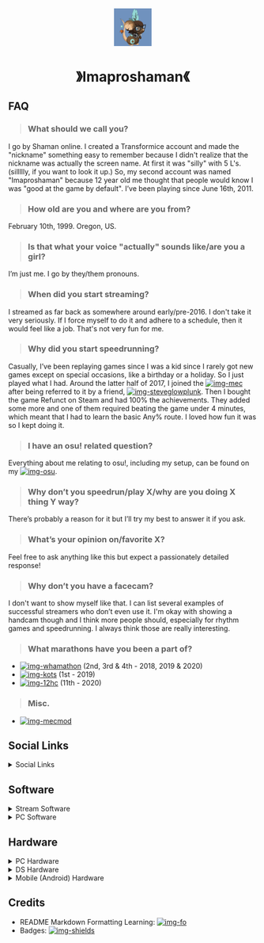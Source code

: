 <h1></h1>

<div align="center">

<img src="assets/Shaman Normal V2 PNG.png" style="width:15%; height:auto;">


# 》Imaproshaman《

</div>

## FAQ

> ### What should we call you?
I go by Shaman online. I created a Transformice account and made the "nickname" something easy to remember because I didn't realize that the nickname was actually the screen name. At first it was "silly" with 5 L's. (sillllly, if you want to look it up.)  So, my second account was named "Imaproshaman" because 12 year old me thought that people would know I was "good at the game by default". I’ve been playing since June 16th, 2011.

> ### How old are you and where are you from?
February 10th, 1999. Oregon, US.

> ### Is that what your voice "actually" sounds like/are you a girl?
I’m just me. I go by they/them pronouns.

> ### When did you start streaming?
I streamed as far back as somewhere around early/pre-2016. I don't take it very seriously. If I force myself to do it and adhere to a schedule, then it would feel like a job. That's not very fun for me.

> ### Why did you start speedrunning?
Casually, I’ve been replaying games since I was a kid since I rarely got new games except on special occasions, like a birthday or a holiday. So I just played what I had. Around the latter half of 2017, I joined the [![img-mec]][url-mec] after being referred to it by a friend, [![img-steveglowplunk]][url-steveglowplunk]. Then I bought the game Refunct on Steam and had 100% the achievements. They added some more and one of them required beating the game under 4 minutes, which meant that I had to learn the basic Any% route. I loved how fun it was so I kept doing it.

> ### I have an osu! related question?
Everything about me relating to osu!, including my setup, can be found on my [![img-osu]][url-osu].

> ### Why don’t you speedrun/play X/why are you doing X thing Y way?
There’s probably a reason for it but I’ll try my best to answer it if you ask.

> ### What’s your opinion on/favorite X?
Feel free to ask anything like this but expect a passionately detailed response!

> ### Why don’t you have a facecam?
I don't want to show myself like that. I can list several examples of successful streamers who don’t even use it. I'm okay with showing a handcam though and I think more people should, especially for rhythm games and speedrunning. I always think those are really interesting.

> ### What marathons have you been a part of?
- [![img-whamathon]][url-whamathon] (2nd, 3rd & 4th - 2018, 2019 & 2020)
- [![img-kots]][url-kots] (1st - 2019)
- [![img-12hc]][url-12hc] (11th - 2020)

> ### Misc.
- [![img-mecmod]][url-mecmod]

## Social Links

<details><summary>Social Links</summary>

- [![img-discord]][url-discord] (Contact me @ Imaproshaman)
- [![img-yt]][url-yt]
- [![img-twitch]][url-twitch]
- [![img-cf]][url-cf]
-
- [![img-steam]][url-steam]
- [![img-steamhunters]][url-steamhunters] (Main Steam Achievements)
- [![img-steamtrue]][url-steamtrue] (Secondary Steam Achievements)
- [![img-src]][url-src]
-
- [![img-spotify]][url-spotify]
- [![img-lastfm]][url-lastfm] (Music History)
- [![img-rym]][url-rym] (Music Ratings)
- [![img-letterboxd]][url-letterboxd] (Film Ratings)
-
- [![img-osu]][url-osu]
- [![img-skyblock]][url-skyblock]

</details>

## Software

<details><summary>Stream Software</summary>

- [![img-red]]
- [![img-blue]]
- Font: Calibri / Verdana (Monospace)
- <img src="assets/Shaman Normal V2 PNG.png" style="width:3%; height:auto;"> from [![img-dressroom]][url-dressroom]
- <img src="assets/Shaman Feather (Squared).png" style="width:3%; height:auto;"> and menu icons from [![img-tfmwiki]][url-tfmwiki] | [![Transformice][img-tfm]][url-tfm] / [![img-tfmsteam]][url-tfmsteam]
-
- Twitch Commands: [![img-nightbot]][url-nightbot], [![img-streamelements]][url-streamelements] | Alerts: [![img-streamelements]][url-streamelements]
- Twitch Panels: [![img-nerdordie]][url-nerdordie] and edited with [![img-firealpaca]][url-firealpaca]
- Stream/LiveSplit Sound Effects: [![img-portalwiki]][url-portalwiki], [![img-ytportalsoundsall]][url-ytportalsoundsall] and [![img-ytportalsoundsbutton]][url-ytportalsoundsbutton]

</details>

<details><summary>PC Software</summary>

- Timer: IGT / [![img-livesplit]][url-livesplit]
- Recording Software: [![img-obs]][url-obs]
- Game Launchers: [![img-steam]][url-steam] / [![img-ea]][url-ea] (Mirror’s Edge Catalyst) | [![img-firefox]][url-firefox] (Web)
- Game Launchers (Emulators): [![img-flashpoint]][url-flashpoint] (Local Flash swf. Emulator) / [![img-bluestacks]][url-bluestacks] (Android Emulator)
- Video Editor: [![img-premiere]][url-premiere] (2019)
- Image Editor: [![img-firealpaca]][url-firealpaca]
- Text Editor: [![img-vsc]][url-vsc]
-
- Keyboard Overlay (Speedruns): [![img-nohboard]][url-nohboard] (Rewrite Version)
- Keyboard Overlay (Rhythm Games): [![img-kps]][url-kps]
- Controller Overlay: [![img-ojd]][url-ojd] (sidschingis' Updated Fork)
- Discord VC Overlay: [![img-obsdiscord]][url-obsdiscord]
-
- [![img-osusetup]][url-osusetup]
- Geometry Dash Overlay: [![GDMegaOverlay][img-gdm]][url-gdm]

<!--- [![img-taikodrum]][url-taikodrum] (Mapped with JoyToKey.)
- Controller To Keyboard Mapping: [![img-jtk]][url-jtk] --->

</details>

## Hardware

<details><summary>PC Hardware</summary>

- [![img-pc1]][url-pc1]
- [![img-pc2]][url-pc2]
-
- PC: [![img-pc]][url-pc] (GeForce RTX 3060) | Windows 11
- Monitor (1): [![img-monitor1]][url-monitor1]
- Monitor (2): [![img-monitor2]][url-monitor2]
- Webcam: [![img-webcam]][url-webcam]
- Mic: [![img-mic]][url-mic] / [![img-micguide]][url-micguide]
-
- Headphones: [![img-headphones]][url-headphones]
- Mouse: [![img-mouse]][url-mouse] | Mouse DPI: 100 / 900 (Main) / 1100
- Keyboard: [![img-keyboard]][url-keyboard] (Tenkeyless)
- Controller(s): [![img-controller]][url-controller]
-
- VR Headset: [![img-vr]][url-vr]
- VR Headstrap: [![img-vrheadstrap]][url-vrheadstrap] with [![img-vrheadstrapbattery]][url-vrheadstrapbattery]

</details>

<details><summary>DS Hardware</summary>

- Timer: IGT / [![img-livesplit]][url-livesplit]
- Recording Software: [![img-obs]][url-obs]
- DS: [![img-new2dsxl]][url-new2dsxl] (Homebrew modded for game switching/backups.)
- Game Launchers: Physical Cartridge / Digital (Cut the Rope)

</details>

<details><summary>Mobile (Android) Hardware</summary>

- Timer: IGT / [![img-phonetimer]][url-phonetimer]
- Recording Software: Internal recorder
- Phone: [![img-phone]][url-phone]
- Game Launchers: [![img-playstore]][url-playstore]

</details>

## Credits

- README Markdown Formatting Learning: [![img-fo]][url-fo]
- Badges: [![img-shields]][url-shields]

<!-- URLs | Misc. -->
[url-cf]: <https://www.curseforge.com/members/imaproshaman>

<!-- Images | Misc. -->
[img-cf]: <https://img.shields.io/badge/Curseforge-%23E85C14?style=flat&logo=curseforge&logoColor=white>

<!----------------------------------------------------------------------->

<!-- URLs | Social - Main -->
[url-discord]: <https://discord.gg/ZMWvVTG>
[url-yt]: <https://www.youtube.com/@Imaproshaman>
[url-twitch]: <https://www.twitch.tv/imaproshaman>

<!-- Images | Social - Main -->
[img-discord]: <https://img.shields.io/badge/Discord%20Server-%235865F2?style=flat&logo=discord&logoColor=white>
[img-yt]: <https://img.shields.io/badge/YouTube-%23FF0000?style=flat&logo=youtube&logoColor=white>
[img-twitch]: <https://img.shields.io/badge/Twitch-%239146FF?style=flat&logo=twitch&logoColor=white>

<!----------------------------------------------------------------------->

<!-- URLs | Social - Achievements/Speedruns -->
[url-steamhunters]: <https://steamhunters.com/id/Imaproshaman/games>
[url-steamtrue]: <https://truesteamachievements.com/gamer/Imaproshaman>
[url-src]: <https://www.speedrun.com/user/Imaproshaman>
[url-skyblock]: <https://sky.shiiyu.moe/stats/Imaproshaman/Coconut>

<!-- Images | Social - Achievements/Speedruns -->
[img-steamhunters]: <https://img.shields.io/badge/Steam%20Hunters-%2300BFFF.svg?style=flat&logo=controller&logoColor=white>
[img-steamtrue]: <https://img.shields.io/badge/True%20Steam%20Achievements-%2300ACD2.svg?style=flat&logo=controller&logoColor=white>
[img-src]: <https://img.shields.io/badge/Speedruns-%23e5b800?style=flat&logo=clockify&logoColor=white>
[img-skyblock]: <https://img.shields.io/badge/Hypixel%20Skyblock%20Stats-%230BCB51.svg?style=flat>

<!----------------------------------------------------------------------->

<!-- URLs | Social - Ratings -->
[url-spotify]: <https://open.spotify.com/user/l285414iqd23ndjfott8t8loz>
[url-lastfm]: <https://www.last.fm/user/Imaproshaman>
[url-rym]: <https://rateyourmusic.com/~Imaproshaman>
[url-letterboxd]: <https://boxd.it/58I5B>
<!--- [url-spotifyplaylist]: <https://open.spotify.com/playlist/17UqAVEwZeFMnl6hH0k1yz> --->

<!-- Images | Social - Ratings -->
[img-spotify]: <https://img.shields.io/badge/Spotify-%231ED760?style=flat&logo=spotify&logoColor=white>
[img-lastfm]: <https://img.shields.io/badge/Last.fm-%23D51007?style=flat&logo=last.fm&logoColor=white>
[img-rym]: <https://img.shields.io/badge/RateYourMusic-%23336699?style=flat&logo=music&logoColor=white>
[img-letterboxd]: <https://img.shields.io/badge/Letterboxd-%2316283B?style=flat&logo=letterboxd&logoColor=white>
<!--- [img-spotifyplaylist]: <https://img.shields.io/badge/Spotify%20Playlist-%231ED760?style=flat&logo=spotify&logoColor=white> --->

<!----------------------------------------------------------------------->

<!-- URLs | Social - Marathons -->
[url-whamathon]: <https://www.twitch.tv/mobilespeedrun>
[url-kots]: <https://www.twitch.tv/kickoffthesummer>
[url-12hc]: <https://discord.gg/12HourChallenge>

<!-- URLs | Social - Marathons -->
[img-whamathon]: <https://img.shields.io/badge/WHaMathon-%239146FF?style=flat&logo=twitch&logoColor=white>
[img-kots]: <https://img.shields.io/badge/Kick%20Off%20The%20Summer!-%239146FF?style=flat&logo=twitch&logoColor=white>
[img-12hc]: <https://img.shields.io/badge/12%20Hour%20Challenge-%235865F2?style=flat&logo=discord&logoColor=white>

<!----------------------------------------------------------------------->

<!-- URLs | Social - MEC -->
[url-mec]: <https://discord.gg/012yZfNtL6swfNOO5>
[url-steveglowplunk]: <https://www.youtube.com/@SteveGlowplunk>
[url-mecmod]: <http://www.nexusmods.com/mirrorsedgecatalyst/mods/75>

<!-- Images | Social - MEC -->
[img-mec]: <https://img.shields.io/badge/Mirror's%20Edge%20Catalyst%20Discord%20Server-%235865F2?style=flat&logo=discord&logoColor=white>
[img-steveglowplunk]: <https://img.shields.io/badge/SteveGlowPlunk-%23FF0000?style=flat&logo=youtube&logoColor=white>
[img-mecmod]: <https://img.shields.io/badge/Mirror's%20Edge%20Catalyst%20Mod-%23E85C14?style=flat&logo=nexusmods&logoColor=white>

<!----------------------------------------------------------------------->

<!-- URLs | Stream Software - TFM -->
[url-dressroom]: <https://projects.fewfre.com/a801/transformice/dressroom/>
[url-tfm]: <https://www.transformice.com>
[url-tfmsteam]: <https://store.steampowered.com/app/335240/Transformice/>
[url-tfmwiki]: <https://transformice.fandom.com/wiki/Transformice_Wiki>

<!-- Images - Stream Software - TFM -->
[img-red]: <https://img.shields.io/badge/AE2323%20|%20174,%2035,%2035-%23AE2323?style=flat>
[img-blue]: <https://img.shields.io/badge/7092BE%20|%20112,%20146,%20190-%237092BE?style=flat>
[img-dressroom]: <https://img.shields.io/badge/Transformice%20(Dressroom)-%234D7999.svg?style=flat>
[img-tfm]: <https://img.shields.io/badge/Transformice%20(Website)-%234D7999.svg?style=flat>
[img-tfmsteam]: <https://img.shields.io/badge/Transformice%20(Steam)-%231c1d1f.svg?style=flat&logo=steam&logoColor=white>
[img-tfmwiki]: <https://img.shields.io/badge/Transformice%20(Wiki)-%2300D6D6.svg?style=flat&logo=fandom&logoColor=white>

<!----------------------------------------------------------------------->

<!-- URLs | PC Software - Inputs -->
[url-nightbot]: <https://nightbot.tv>
[url-streamelements]: <https://streamelements.com>
[url-nerdordie]: <https://nerdordie.com/resources/free-resources/customizable-twitch-panels/>
[url-firealpaca]: <https://firealpaca.com>
[url-vsc]: <https://code.visualstudio.com/>
[url-portalwiki]: <https://theportalwiki.com/wiki/Voice_lines>
[url-ytportalsoundsall]: <https://www.youtube.com/watch?v=2pByCegIjpU>
[url-ytportalsoundsbutton]: <https://www.youtube.com/watch?v=TGyiMdtZFSM>

<!-- Images | PC Software - Inputs -->
[img-nightbot]: <https://img.shields.io/badge/Nightbot-%234B4CBB?style=flat&logo=chatbot&logoColor=white>
[img-streamelements]: <https://img.shields.io/badge/Stream%20Elements-%2300ADEF?style=flat&logo=chatbot&logoColor=white>
[img-nerdordie]: <https://img.shields.io/badge/Nerd%20or%20Die-%231c1d1f.svg?style=flat>
[img-firealpaca]: <https://img.shields.io/badge/FireAlpaca-%233FC3F2.svg?style=flat>
[img-vsc]: <https://img.shields.io/badge/Visual%20Studio%20Code-%23007ACC?style=flat&logo=visualstudiocode&logoColor=white>
[img-portalwiki]: <https://img.shields.io/badge/Portal%20Wiki-%23007FFF.svg?style=flat>
[img-ytportalsoundsall]: <https://img.shields.io/badge/ALL%20PORTAL%20SOUNDS+SONGS-%23FF0000?style=flat&logo=youtube&logoColor=white>
[img-ytportalsoundsbutton]: <https://img.shields.io/badge/Portal%202%20Sound%20Effects%20Button%20Positive-%23FF0000?style=flat&logo=youtube&logoColor=white>

<!----------------------------------------------------------------------->

<!-- URLs | PC Software - Main -->
[url-livesplit]: <https://livesplit.org/>
[url-obs]: <https://obsproject.com/>
[url-obsdiscord]: <https://streamkit.discord.com/overlay>
[url-steam]: <https://store.steampowered.com/>
[url-ea]: <https://www.ea.com/ea-app>
[url-firefox]: <https://www.mozilla.org/en-US/firefox/new/>
[url-flashpoint]: <https://bluemaxima.org/flashpoint>
[url-bluestacks]: <https://www.bluestacks.com/>
[url-premiere]: <https://www.adobe.com/products/premiere>

<!-- Images | PC Software - Main -->
[img-livesplit]: <https://img.shields.io/badge/LiveSplit-%2300CC36?style=flat&logo=clockify&logoColor=white>
[img-obs]: <https://img.shields.io/badge/OBS-%231c1d1f?style=flat&logo=obsstudio&logoColor=white>
[img-obsdiscord]: <https://img.shields.io/badge/Discord's%20Stream%20Kit-%235865F2?style=flat&logo=obsstudio&logoColor=white>
[img-steam]: <https://img.shields.io/badge/Steam-%231c1d1f.svg?style=flat&logo=steam&logoColor=white>
[img-ea]: <https://img.shields.io/badge/EA%20App-%23AE140C?style=flat&logo=ea&logoColor=white>
[img-firefox]: <https://img.shields.io/badge/Firefox-%23FF9500.svg?style=flat&logo=firefox&logoColor=white>
[img-flashpoint]: <https://img.shields.io/badge/Flashpoint-%23D6131B.svg?style=flat&logo=flashpoint&logoColor=white>
[img-bluestacks]: <https://img.shields.io/badge/Bluestacks-%230666A1.svg?style=flat&logo=bluestacks&logoColor=white>
[img-premiere]: <https://img.shields.io/badge/Adobe%20Premiere%20Pro-%237851A9?style=flat&logo=adobe%20premiere%20pro&logoColor=white>

<!----------------------------------------------------------------------->

<!-- URLs | PC Software - Inputs -->
[url-nohboard]: <https://github.com/ThoNohT/NohBoard>
[url-kps]: <https://github.com/RoanH/KeysPerSecond>
[url-ojd]: <https://github.com/sidschingis/open-joystick-display>
<!-- [url-jtk]: <https://joytokey.net/>
[url-taikodrum]: <https://www.amazon.com/dp/B07D1H7CW3> -->

<!-- Images | PC Software - Inputs -->
[img-nohboard]: <https://img.shields.io/badge/NohBoard%20-%231c1d1f?style=flat&logo=github&logoColor=white>
[img-kps]: <https://img.shields.io/badge/KeysPerSecond-%231c1d1f?style=flat&logo=github&logoColor=white>
[img-ojd]: <https://img.shields.io/badge/Open%20Joystick%20Display-%231c1d1f?style=flat&logo=github&logoColor=white>
<!-- [img-jtk]: <https://img.shields.io/badge/JoyToKey-%231c1d1f?style=flat&logo=keyboard&logoColor=white>
[img-taikodrum]: <https://img.shields.io/badge/Taiko%20Drum-%23FF9900?style=flat&logo=amazon&logoColor=white> -->

<!----------------------------------------------------------------------->

<!-- URLs | PC Software - Rhythm Games -->
[url-osu]: <https://osu.ppy.sh/users/11090576>
[url-osusetup]: <https://osu.ppy.sh/users/11090576>
[url-gdm]: <https://github.com/maxnut/GDMegaOverlay>

<!-- Images | PC Software - Rhythm Games -->
[img-osu]: <https://img.shields.io/badge/osu!%20Profile-%23FF66AA?style=flat&logo=osu&logoColor=white>
[img-osusetup]: <https://img.shields.io/badge/osu!%20Setup-%23FF66AA?style=flat&logo=osu&logoColor=white>
[img-gdm]: <https://img.shields.io/badge/GDMegaOverlay-%231c1d1f?style=flat&logo=github&logoColor=white>

<!----------------------------------------------------------------------->

<!-- URLs | PC Hardware - Main -->
[url-pc]: <https://www.newegg.com/p/3D5-001U-00113>
[url-monitor1]: <https://www.bestbuy.com/site/6572364.p>
[url-monitor2]: <https://www.amazon.com/dp/B01BYUOICK/>
[url-webcam]: <https://www.amazon.com/dp/B085TFF7M1>
[url-mic]: <https://www.amazon.com/dp/B002VA464S>
[url-micguide]: <https://medium.com/p/17214d967fe0>

<!-- Images | PC Hardware - Main -->
[img-pc]: <https://img.shields.io/badge/IPASON%20AMD%20Ryzen%205%205600G-%2300488B?style=flat&logo=newegg&logoColor=white>
[img-monitor1]: <https://img.shields.io/badge/Asus%20Tuf%20VG249Q1A-%23003B64?style=flat&logo=bestbuy&logoColor=white>
[img-monitor2]: <https://img.shields.io/badge/Dell%202208WFPT-%23FF9900?style=flat&logo=amazon&logoColor=white>
[img-webcam]: <https://img.shields.io/badge/Logitech%20HD%20Pro|%20C920-%23FF9900?style=flat&logo=amazon&logoColor=white>
[img-mic]: <https://img.shields.io/badge/Logitech%20Blue%20Yeti-%23FF9900?style=flat&logo=amazon&logoColor=white>
[img-micguide]: <https://img.shields.io/badge/OBS%20Mic%20Guide-%231c1d1f?style=flat&logo=medium&logoColor=white>

<!----------------------------------------------------------------------->

<!-- URLs | PC Hardware - Old PC -->
[url-pc1]: <https://imgur.com/a/dRDIUVC>
[url-pc2]: <https://imgur.com/a/2Vr0IrW>

<!-- Images | PC Hardware - Old PC -->
[img-pc1]: <https://img.shields.io/badge/1st%20Laptop:%202015/2019-%231BB76E?style=flat&logo=imgur&logoColor=white>
[img-pc2]: <https://img.shields.io/badge/2nd%20Laptop:%202019/2023-%231BB76E?style=flat&logo=imgur&logoColor=white>

<!----------------------------------------------------------------------->

<!-- URLs | PC Hardware - Inputs -->
[url-headphones]: <https://www.amazon.com/dp/B00HVLUR54>
[url-mouse]: <https://www.amazon.com//dp/B07D4C8H1W/>
[url-keyboard]: <https://www.amazon.com/dp/B07YMHGP86>
[url-controller]: <https://www.amazon.com/dp/B0DRCWJSKZ>

<!-- Images | PC Hardware - Inputs -->
[img-headphones]: <https://img.shields.io/badge/Audiotechnica%20M40x-%23FF9900?style=flat&logo=amazon&logoColor=white>
[img-mouse]: <https://img.shields.io/badge/Razer%20Naga%20Trinity-%23FF9900?style=flat&logo=amazon&logoColor=white>
[img-keyboard]: <https://img.shields.io/badge/HyperX%20Alloy%20Origins%20Core-%23FF9900?style=flat&logo=amazon&logoColor=white>
[img-controller]: <https://img.shields.io/badge/8Bitdo%20Ultimate%202-%23FF9900?style=flat&logo=amazon&logoColor=white>

<!----------------------------------------------------------------------->

<!-- URLs | PC Hardware - VR -->
[url-vr]: <https://www.bestbuy.com/site/6549064.p>
[url-vrheadstrap]: <https://www.amazon.com/dp/B0CJLG9SBR>
[url-vrheadstrapbattery]: <https://www.amazon.com/dp/B0B1W9B4PN>

<!-- Images | PC Hardware - VR -->
[img-vr]: <https://img.shields.io/badge/Meta%20Quest%203-%23003B64?style=flat&logo=bestbuy&logoColor=white>
[img-vrheadstrap]: <https://img.shields.io/badge/BOBOVR%20M3%20Pro-%23FF9900?style=flat&logo=amazon&logoColor=white>
[img-vrheadstrapbattery]: <https://img.shields.io/badge/BOBOVR%20Twin%20Charger%20Station/Dock%20for%20B2-%23FF9900?style=flat&logo=amazon&logoColor=white>

<!----------------------------------------------------------------------->

<!-- URLs | New 2DS XL Hardware -->
[url-new2dsxl]: <https://www.amazon.com/dp/B07GWYYHPQ>

<!-- Images | New 2DS XL Hardware -->
[img-new2dsxl]: <https://img.shields.io/badge/New%202DS%20XL-%23FF9900?style=flat&logo=amazon&logoColor=white>

<!-- URLs | Mobile (Android) Hardware -->
[url-phone]: <https://www.samsung.com/us/smartphones/galaxy-s24/>
[url-phonetimer]: <https://play.google.com/store/apps/details?id=il.ronmad.speedruntimer>
[url-playstore]: <https://play.google.com/>

<!-- Images | Mobile (Android) Hardware -->
[img-phone]: <https://img.shields.io/badge/Samsung%20Galaxy%20S24-%231428A0?style=flat&logo=samsung&logoColor=white>
[img-phonetimer]: <https://img.shields.io/badge/Floating%20Speedrun%20Timer-%2334A853?style=flat&logo=clockify&logoColor=white>
[img-playstore]: <https://img.shields.io/badge/Google%20Playstore-%2334A853?style=flat&logo=playstore&logoColor=white>

<!----------------------------------------------------------------------->

<!-- URLs | Credits -->
[url-fo]: <https://github.com/Fabulously-Optimized/fabulously-optimized>
[url-shields]: <https://shields.io/>

<!-- Images | Credits -->
[img-fo]: <https://img.shields.io/badge/Fabulously%20Optimized-%231c1d1f?style=flat&logo=github&logoColor=white>
[img-shields]: <https://img.shields.io/badge/Shields.io-%239FC409?style=flat&logo=shieldsdotio&logoColor=white>
